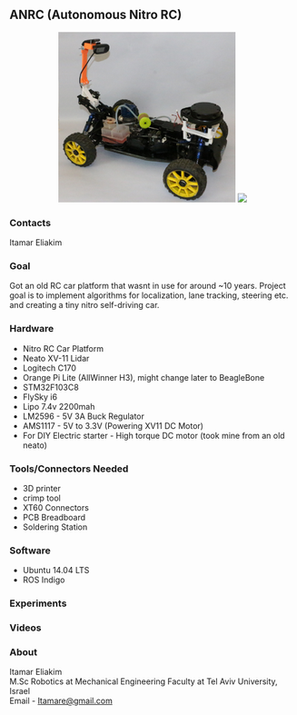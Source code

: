 ANRC (Autonomous Nitro RC)
------------------------
<p align="center">
<img src="https://github.com/Itamare4/ANRC/blob/master/MD_Images/Car_Zoom.jpg?raw=true" height="300" width=auto>
<img src="https://github.com/Itamare4/ANRC/blob/master/MD_Images/IMG_4762.JPG?raw=true" height="300" width=auto>
</p>

### Contacts ###
Itamar Eliakim <br>

### Goal ###
Got an old RC car platform that wasnt in use for around ~10 years. Project goal is to implement algorithms for localization, lane tracking, steering etc. and creating a tiny nitro self-driving car.

### Hardware ###
* Nitro RC Car Platform
* Neato XV-11 Lidar
* Logitech C170
* Orange Pi Lite (AllWinner H3), might change later to BeagleBone
* STM32F103C8
* FlySky i6
* Lipo 7.4v 2200mah
* LM2596 - 5V 3A Buck Regulator
* AMS1117 - 5V to 3.3V (Powering XV11 DC Motor)
* For DIY Electric starter - High torque DC motor (took mine from an old neato)


### Tools/Connectors Needed ###
* 3D printer
* crimp tool
* XT60 Connectors
* PCB Breadboard
* Soldering Station

### Software ###
* Ubuntu 14.04 LTS
* ROS Indigo

### Experiments ###


### Videos ###


### About ###
Itamar Eliakim<br>
M.Sc Robotics at Mechanical Engineering Faculty at Tel Aviv University, Israel<br>
Email - Itamare@gmail.com

